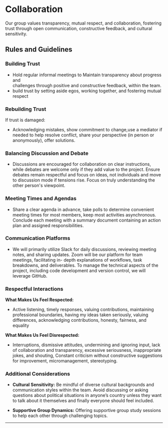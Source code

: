 # Collaboration

<!-- group norms summary -->
Our group values transparency, mutual respect, and collaboration, fostering trust
through open communication, constructive feedback, and cultural sensitivity.
<!-- group norms list -->

## Rules and Guidelines

### Building Trust

- Hold regular informal meetings to Maintain  transparency about progress and  
challenges through positive and constructive feedback, within the team.
- build trust by setting aside egos, working together, and fostering mutual respect

### Rebuilding Trust

If trust is damaged:

- Acknowledging mistakes, show commitment to change,use a mediator if needed to help
resolve conflict, share your perspective (in person or anonymously), offer solutions.

### Balancing Discussion and Debate

- Discussions are encouraged for collaboration on clear instructions, while debates
are welcome only if they add value to the project. Ensure debates remain respectful
and focus on ideas, not individuals and move to discussion mode if tensions rise.
Focus on truly understanding the other person's viewpoint.

### Meeting Times and Agendas

- Share a clear agenda in advance, take polls to determine convenient meeting times
for most members, keep most activities asynchronous. Conclude each meeting with a
summary document containing an action plan and assigned responsibilities.

### Communication Platforms

- We will primarily utilize Slack for daily discussions, reviewing meeting notes,
and sharing updates. Zoom will be our platform for team meetings, facilitating in-
depth explanations of workflows, task breakdowns, and deliverables. To manage the
technical aspects of the project, including code development and version control,
 we will leverage GitHub.

### Respectful Interactions

**What Makes Us Feel Respected:**

- Active listening, timely responses, valuing contributions, maintaining professional
boundaries, having my ideas taken seriously, valuing differences, acknowledging
contributions, honesty, fairness, and equality

**What Makes Us Feel Disrespected:**

- Interruptions, dismissive attitudes, undermining and ignoring input, lack of collaboration
and transparency, excessive seriousness, inappropriate jokes, and shouting, Constant
criticism without constructive suggestions for improvement, micromanagement, stereotyping.

### Additional Considerations

- **Cultural Sensitivity:** Be mindful of diverse cultural backgrounds and communication
styles within the team. Avoid discussing or asking questions about political situations
in anyone’s country unless they want to talk about it themselves and finally everyone
should feel included.

- **Supportive Group Dynamics:** Offering supportive group study sessions to help
each other through challenging topics.

---
